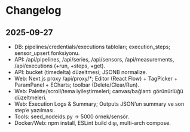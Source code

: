 # Changelog

## 2025-09-27
- DB: pipelines/credentials/executions tabloları; execution_steps; sensor_upsert fonksiyonu.
- API: /api/pipelines, /api/series, /api/sensors, /api/measurements, /api/executions (+run, +steps, +get).
- API: bucket (timedelta) düzeltmesi; JSONB normalize.
- Web: Next.js proxy /api/proxy/*; Editor (React Flow) + TagPicker + ParamPanel + ECharts; toolbar (Delete/Clear/Run).
- Web: Palette/scroll/tema iyileştirmeleri; canvas/bağlantı görünürlüğü düzeltmeleri.
- Web: Execution Logs & Summary; Outputs JSON’un summary ve son step’e yazılması.
- Tools: seed_nodeids.py → 5000 örnek/sensör.
- Docker/Web: npm install, ESLint build dışı, multi-arch compose.

